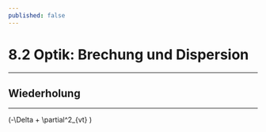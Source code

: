 ```yaml
---
published: false
---
```

# 8.2 Optik: Brechung und Dispersion

---

## Wiederholung

---

(-\Delta + \partial^2_{vt} )